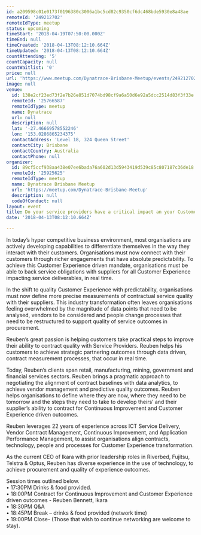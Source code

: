 ```yaml
---
id: a209598c01e0173f0196380c3006a1bc5cd82c9350cf6dc468bde5930e8a48ae
remoteId: '249212702'
remoteIdType: meetup
status: upcoming
timeStart: '2018-04-19T07:50:00.000Z'
timeEnd: null
timeCreated: '2018-04-13T08:12:10.664Z'
timeUpdated: '2018-04-13T08:12:10.664Z'
countAttending: '5'
countCapacity: null
countWaitlist: '0'
price: null
url: 'https://www.meetup.com/Dynatrace-Brisbane-Meetup/events/249212702/'
image: null
venue:
  id: 138e2cf23ed73f2e7b26e851d7074bd98cf9a6a50d6e92a5dcc2514d83f3f33e
  remoteId: '25766587'
  remoteIdType: meetup
  name: Dynatrace
  url: null
  description: null
  lat: '-27.46669578552246'
  lon: '153.0286865234375'
  contactAddress: 'Level 18, 324 Queen Street'
  contactCity: Brisbane
  contactCountry: Australia
  contactPhone: null
organizer:
  id: 89cf5ccf938aa438e07ee6bada76a602d13d5943419d539c85c807187c36de18
  remoteId: '25925625'
  remoteIdType: meetup
  name: Dynatrace Brisbane Meetup
  url: 'https://meetup.com/Dynatrace-Brisbane-Meetup'
  description: null
  codeOfConduct: null
layout: event
title: Do your service providers have a critical impact an your Customer Experience?
date: '2018-04-13T08:12:10.664Z'

---
```

<p>In today’s hyper competitive business environment, most organisations are actively developing capabilities to differentiate themselves in the way they interact with their customers. Organisations must now connect with their customers through richer engagements that have absolute predictability. To achieve this Customer Experience driven mandate, organisations must be able to back service obligations with suppliers for all Customer Experience impacting service deliverables, in real time.</p> <p>In the shift to quality Customer Experience with predictability, organisations must now define more precise measurements of contractual service quality with their suppliers. This industry transformation often leaves organisations feeling overwhelmed by the magnitude of data points that need to be analysed, vendors to be considered and people change processes that need to be restructured to support quality of service outcomes in procurement.</p> <p>Reuben’s great passion is helping customers take practical steps to improve their ability to contract quality with Service Providers. Reuben helps his customers to achieve strategic partnering outcomes through data driven, contract measurement processes, that occur in real time.</p> <p>Today, Reuben’s clients span retail, manufacturing, mining, government and financial services sectors. Reuben brings a pragmatic approach to negotiating the alignment of contract baselines with data analytics, to achieve vendor management and predictive quality outcomes. Reuben helps organisations to define where they are now, where they need to be tomorrow and the steps they need to take to develop theirs’ and their supplier’s ability to contract for Continuous Improvement and Customer Experience driven outcomes.</p> <p>Reuben leverages 22 years of experience across ICT Service Delivery, Vendor Contract Management, Continuous Improvement, and Application Performance Management, to assist organisations align contracts, technology, people and processes for Customer Experience transformation.</p> <p>As the current CEO of Ikara with prior leadership roles in Riverbed, Fujitsu, Telstra &amp; Optus, Reuben has diverse experience in the use of technology, to achieve procurement and quality of experience outcomes.</p> <p>Session times outlined below.<br/>• 17:30PM Drinks &amp; food provided.<br/>• 18:00PM Contract for Continuous Improvement and Customer Experience driven outcomes - Reuben Bennett, Ikara<br/>• 18:30PM Q&amp;A<br/>• 18:45PM Break – drinks &amp; food provided (network time)<br/>• 19:00PM Close- (Those that wish to continue networking are welcome to stay).</p>
